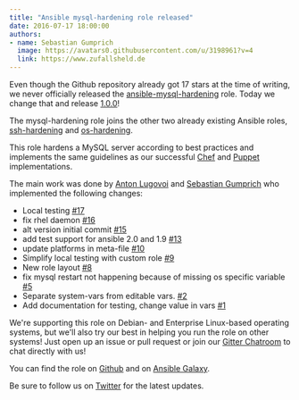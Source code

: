 ```yaml
---
title: "Ansible mysql-hardening role released"
date: 2016-07-17 18:00:00
authors:
- name: Sebastian Gumprich
  image: https://avatars0.githubusercontent.com/u/3198961?v=4
  link: https://www.zufallsheld.de
---
```


Even though the Github repository already got 17 stars at the time of writing, we never officially released the [ansible-mysql-hardening](https://github.com/dev-sec/ansible-mysql-hardening) role.
Today we change that and release [1.0.0](https://github.com/dev-sec/ansible-mysql-hardening/releases/tag/1.0.0)!

The mysql-hardening role joins the other two already existing Ansible roles, [ssh-hardening](https://github.com/dev-sec/ansible-ssh-hardening) and [os-hardening](https://github.com/dev-sec/ansible-os-hardening).

This role hardens a MySQL server according to best practices and implements the same guidelines as our successful [Chef](https://github.com/dev-sec/chef-mysql-hardening) and [Puppet](https://github.com/dev-sec/puppet-mysql-hardening) implementations.

The main work was done by [Anton Lugovoi](https://github.com/fitz123) and [Sebastian Gumprich](https://www.zufallsheld.de) who implemented the following changes:

- Local testing [\#17](https://github.com/dev-sec/ansible-mysql-hardening/pull/17)
- fix rhel daemon [\#16](https://github.com/dev-sec/ansible-mysql-hardening/pull/16)
- alt version initial commit [\#15](https://github.com/dev-sec/ansible-mysql-hardening/pull/15)
- add test support for ansible 2.0 and 1.9 [\#13](https://github.com/dev-sec/ansible-mysql-hardening/pull/13)
- update platforms in meta-file [\#10](https://github.com/dev-sec/ansible-mysql-hardening/pull/10)
- Simplify local testing with custom role [\#9](https://github.com/dev-sec/ansible-mysql-hardening/pull/9)
- New role layout [\#8](https://github.com/dev-sec/ansible-mysql-hardening/pull/8)
- fix mysql restart not happening because of missing os specific variable [\#5](https://github.com/dev-sec/ansible-mysql-hardening/pull/5)
- Separate system-vars from editable vars. [\#2](https://github.com/dev-sec/ansible-mysql-hardening/pull/2)
- Add documentation for testing, change value in vars [\#1](https://github.com/dev-sec/ansible-mysql-hardening/pull/1)


We're supporting this role on Debian- and Enterprise Linux-based operating systems, but we'll also try our best in helping you run the role on other systems! Just open up an issue or pull request or join our [Gitter Chatroom](https://gitter.im/dev-sec/general) to chat directly with us!


You can find the role on [Github](https://github.com/dev-sec/ansible-mysql-hardening/) and on [Ansible Galaxy](https://galaxy.ansible.com/ui/standalone/roles/dev-sec/mysql-hardening/).


Be sure to follow us on [Twitter](https://twitter.com/hardening_io) for the latest updates.
